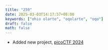 ```yaml
---
title: "259"
date: 2025-03-03T14:17:57+08:00
keywords: ["ohio olarte", "oqolarte", "oqo"]
draft: false
math: false
---
```


- Added new project, [picoCTF 2024](/picoctf-2024)
